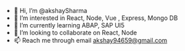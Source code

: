 - 👋 Hi, I’m @akshaySharma
- 👀 I’m interested in React, Node, Vue , Express, Mongo DB
- 🌱 I’m currently learning ABAP, SAP UI5
- 💞️ I’m looking to collaborate on React, Node
- 📫 Reach me through email akshay94659@gmail.com

<!---
akshay94659/akshay94659 is a ✨ special ✨ repository because its `README.md` (this file) appears on your GitHub profile.
You can click the Preview link to take a look at your changes.
--->
